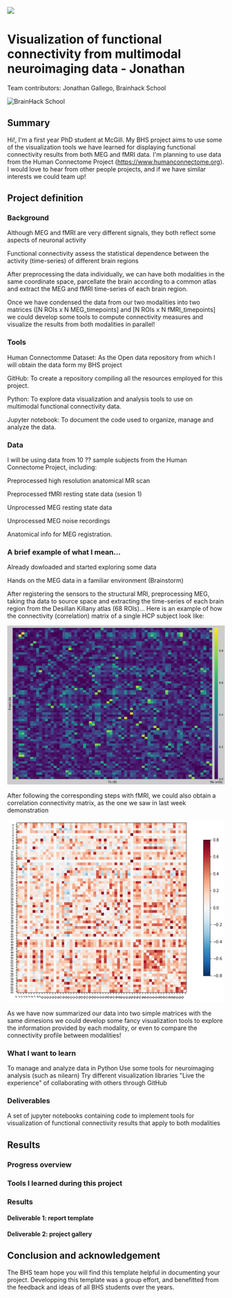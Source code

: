 [![](https://img.shields.io/badge/Visit-our%20project%20page-ff69b4)](https://school.brainhackmtl.org/project/template)

# Visualization of functional connectivity from multimodal neuroimaging data - Jonathan
 
Team contributors: Jonathan Gallego, Brainhack School

![BrainHack School](bhs2020.png)

## Summary 

Hi!, I'm a first year PhD student at McGill. My BHS project aims to use some of the visualization tools we have learned for displaying functional connectivity results from both MEG and fMRI data.
I'm planning  to use data from the Human Connectome Project (https://www.humanconnectome.org).
I would love to hear from other people projects, and if we have similar interests we could team up!

## Project definition

### Background
Although MEG and fMRI are very different signals, they both reflect some aspects of neuronal activity

Functional connectivity assess the statistical dependence between the activity (time-series) of different brain regions

After preprocessing the data individually, we can have both modalities in the same coordinate space, parcellate the brain according to a common atlas and extract the MEG and fMRI time-series of each brain region.

Once we have condensed the data from our two modalities into two matrices ([N ROIs x N MEG_timepoints] and [N ROIs x N fMRI_timepoints] we could develop some tools to compute connectivity measures and visualize the results from both modalities in parallel!

### Tools 

Human Connectomme Dataset: As the Open data repository from which I will obtain the data form my BHS project

GitHub: To create a repository compiling all the resources employed for this project.

Python: To explore data visualization and analysis tools to use on multimodal functional connectivity data.

Jupyter notebook: To document the code used to organize, manage and analyze the data. 

### Data 

I will be using data from 10 ?? sample subjects from the Human Connectome Project, including:

Preprocessed high resolution anatomical MR scan

Preprocessed fMRI resting state data (sesion 1)

Unprocessed MEG resting state data

Unprocessed MEG noise recordings

Anatomical info for MEG registration.


### A brief example of what I mean...

Already dowloaded and started exploring some data

Hands on the MEG data in a familiar environment (Brainstorm)

After registering the sensors to the structural MRI, preprocessing MEG, taking tha data to source space and extracting the time-series of each brain region from the Desillan Killany atlas (68 ROIs)... Here is an example of how the connectivity (correlation) matrix of a single HCP subject look like:

![MEG connectivity matrix](Connect_100307.jpg)


After following the corresponding steps with fMRI, we could also obtain a correlation connectivity matrix, as the one we saw in last week demonstration

![fMRI connectivity matrix (example)](descarga.png)

As we have now summarized our data into two simple matrices with the same dimesions we could develop some fancy visualization tools to explore the information provided by each modality, or even to compare the connectivity profile between modalities!



### What I want to learn
To manage and analyze data in Python 
Use some tools for neuroimaging analysis (such as nilearn)
Try different visualization libraries 
"Live the experience" of collaborating with others through GitHub

### Deliverables

A set of jupyter notebooks containing code to implement tools for visualization of functional connectivity results that apply to both modalities


## Results 

### Progress overview

### Tools I learned during this project
 
### Results 

#### Deliverable 1: report template

#### Deliverable 2: project gallery
 
## Conclusion and acknowledgement

The BHS team hope you will find this template helpful in documenting your project. Developping this template was a group effort, and benefitted from the feedback and ideas of all BHS students over the years.
